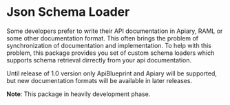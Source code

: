 Json Schema Loader
=========================

Some developers prefer to write their API documentation in Apiary, RAML or some other documentation format. This often
brings the problem of synchronization of documentation and implementation. To help with this problem, this package 
provides you set of custom schema loaders which supports schema retrieval dirrectly from your api documentation.

Until release of 1.0 version only ApiBlueprint and Apiary will be supported, but new documentation formats will be
available in later releases.

**Note**: This package in heavily development phase.
